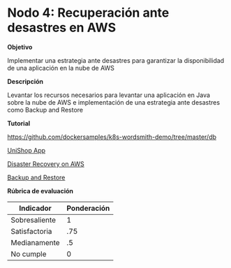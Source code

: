 # Nodo 4: Recuperación ante desastres en AWS

**Objetivo**

Implementar una estrategia ante desastres para garantizar la disponibilidad de una aplicación en la nube de AWS

**Descripción**

Levantar los recursos necesarios para levantar una aplicación en Java sobre la nube de AWS e implementación de una estrategia ante desastres como Backup and Restore

**Tutorial**

https://github.com/dockersamples/k8s-wordsmith-demo/tree/master/db

[UniShop App](https://wellarchitectedlabs.com/reliability/disaster-recovery/intro/)

[Disaster Recovery on AWS](https://disaster-recovery.workshop.aws/en/intro/disaster-recovery.html)

[Backup and Restore](https://wellarchitectedlabs.com/reliability/disaster-recovery/)

**Rúbrica de evaluación**

| Indicador        | Ponderación  |      
|------------------|--------------|
| Sobresaliente    | 1            |
| Satisfactoria    |.75           | 
| Medianamente     | .5           |
| No cumple        | 0            |
